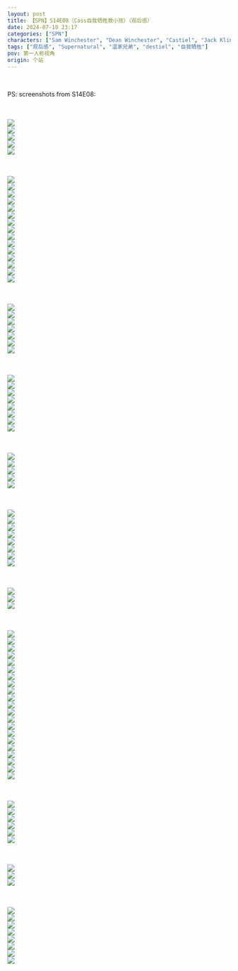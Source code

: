 ```yaml
---
layout: post
title: 【SPN】S14E08（Cass自我牺牲救小孩）（观后感）
date: 2024-07-19 23:17
categories: ["SPN"]
characters: ["Sam Winchester", "Dean Winchester", "Castiel", "Jack Kline"]
tags: ["观后感", "Supernatural", "温家兄弟", "destiel", "自我牺牲"]
pov: 第一人称视角
origin: 个站
---
```


<br>

PS: screenshots from S14E08:

<br><br>
![](/assets/images/SPN/2024-07-19-SPN-1408-1.jpg)
<br>
![](/assets/images/SPN/2024-07-19-SPN-1408-2.jpg)
<br>
![](/assets/images/SPN/2024-07-19-SPN-1408-3.jpg)
<br>
![](/assets/images/SPN/2024-07-19-SPN-1408-4.jpg)
<br>
![](/assets/images/SPN/2024-07-19-SPN-1408-5.jpg)
<br>

<br><br>
![](/assets/images/SPN/2024-07-19-SPN-1408-6.jpg)
<br>
![](/assets/images/SPN/2024-07-19-SPN-1408-7.jpg)
<br>
![](/assets/images/SPN/2024-07-19-SPN-1408-8.jpg)
<br>
![](/assets/images/SPN/2024-07-19-SPN-1408-9.jpg)
<br>
![](/assets/images/SPN/2024-07-19-SPN-1408-10.jpg)
<br>
![](/assets/images/SPN/2024-07-19-SPN-1408-11.jpg)
<br>
![](/assets/images/SPN/2024-07-19-SPN-1408-12.jpg)
<br>
![](/assets/images/SPN/2024-07-19-SPN-1408-13.jpg)
<br>
![](/assets/images/SPN/2024-07-19-SPN-1408-14.jpg)
<br>
![](/assets/images/SPN/2024-07-19-SPN-1408-15.jpg)
<br>
![](/assets/images/SPN/2024-07-19-SPN-1408-16.jpg)
<br>
![](/assets/images/SPN/2024-07-19-SPN-1408-17.jpg)
<br>
![](/assets/images/SPN/2024-07-19-SPN-1408-18.jpg)
<br>
![](/assets/images/SPN/2024-07-19-SPN-1408-19.jpg)
<br>
![](/assets/images/SPN/2024-07-19-SPN-1408-20.jpg)
<br>

<br><br>
![](/assets/images/SPN/2024-07-19-SPN-1408-24.jpg)
<br>
![](/assets/images/SPN/2024-07-19-SPN-1408-25.jpg)
<br>
![](/assets/images/SPN/2024-07-19-SPN-1408-26.jpg)
<br>
![](/assets/images/SPN/2024-07-19-SPN-1408-27.jpg)
<br>
![](/assets/images/SPN/2024-07-19-SPN-1408-28.jpg)
<br>
![](/assets/images/SPN/2024-07-19-SPN-1408-29.jpg)
<br>
![](/assets/images/SPN/2024-07-19-SPN-1408-30.jpg)
<br>

<br><br>
![](/assets/images/SPN/2024-07-19-SPN-1408-21.jpg)
<br>
![](/assets/images/SPN/2024-07-19-SPN-1408-22.jpg)
<br>
![](/assets/images/SPN/2024-07-19-SPN-1408-31.jpg)
<br>
![](/assets/images/SPN/2024-07-19-SPN-1408-32.jpg)
<br>
![](/assets/images/SPN/2024-07-19-SPN-1408-33.jpg)
<br>
![](/assets/images/SPN/2024-07-19-SPN-1408-34.jpg)
<br>
![](/assets/images/SPN/2024-07-19-SPN-1408-35.jpg)
<br>
![](/assets/images/SPN/2024-07-19-SPN-1408-36.jpg)
<br>

<br><br>
![](/assets/images/SPN/2024-07-19-SPN-1408-37.jpg)
<br>
![](/assets/images/SPN/2024-07-19-SPN-1408-23.jpg)
<br>
![](/assets/images/SPN/2024-07-19-SPN-1408-38.jpg)
<br>
![](/assets/images/SPN/2024-07-19-SPN-1408-39.jpg)
<br>
![](/assets/images/SPN/2024-07-19-SPN-1408-40.jpg)
<br>

<br><br>
![](/assets/images/SPN/2024-07-19-SPN-1408-43.jpg)
<br>
![](/assets/images/SPN/2024-07-19-SPN-1408-44.jpg)
<br>
![](/assets/images/SPN/2024-07-19-SPN-1408-45.jpg)
<br>
![](/assets/images/SPN/2024-07-19-SPN-1408-46.jpg)
<br>
![](/assets/images/SPN/2024-07-19-SPN-1408-47.jpg)
<br>
![](/assets/images/SPN/2024-07-19-SPN-1408-48.jpg)
<br>
![](/assets/images/SPN/2024-07-19-SPN-1408-49.jpg)
<br>
![](/assets/images/SPN/2024-07-19-SPN-1408-50.jpg)
<br>

<br><br>
![](/assets/images/SPN/2024-07-19-SPN-1408-51.jpg)
<br>
![](/assets/images/SPN/2024-07-19-SPN-1408-52.jpg)
<br>
![](/assets/images/SPN/2024-07-19-SPN-1408-53.jpg)
<br>

<br><br>
![](/assets/images/SPN/2024-07-19-SPN-1408-54.jpg)
<br>
![](/assets/images/SPN/2024-07-19-SPN-1408-55.jpg)
<br>
![](/assets/images/SPN/2024-07-19-SPN-1408-56.jpg)
<br>
![](/assets/images/SPN/2024-07-19-SPN-1408-57.jpg)
<br>
![](/assets/images/SPN/2024-07-19-SPN-1408-58.jpg)
<br>
![](/assets/images/SPN/2024-07-19-SPN-1408-59.jpg)
<br>
![](/assets/images/SPN/2024-07-19-SPN-1408-60.jpg)
<br>
![](/assets/images/SPN/2024-07-19-SPN-1408-61.jpg)
<br>
![](/assets/images/SPN/2024-07-19-SPN-1408-62.jpg)
<br>
![](/assets/images/SPN/2024-07-19-SPN-1408-63.jpg)
<br>
![](/assets/images/SPN/2024-07-19-SPN-1408-64.jpg)
<br>
![](/assets/images/SPN/2024-07-19-SPN-1408-65.jpg)
<br>
![](/assets/images/SPN/2024-07-19-SPN-1408-66.jpg)
<br>
![](/assets/images/SPN/2024-07-19-SPN-1408-67.jpg)
<br>
![](/assets/images/SPN/2024-07-19-SPN-1408-68.jpg)
<br>
![](/assets/images/SPN/2024-07-19-SPN-1408-69.jpg)
<br>
![](/assets/images/SPN/2024-07-19-SPN-1408-70.jpg)
<br>
![](/assets/images/SPN/2024-07-19-SPN-1408-71.jpg)
<br>
![](/assets/images/SPN/2024-07-19-SPN-1408-72.jpg)
<br>
![](/assets/images/SPN/2024-07-19-SPN-1408-73.jpg)
<br>
![](/assets/images/SPN/2024-07-19-SPN-1408-74.jpg)
<br>

<br><br>
![](/assets/images/SPN/2024-07-19-SPN-1408-41.jpg)
<br>
![](/assets/images/SPN/2024-07-19-SPN-1408-42.jpg)
<br>
![](/assets/images/SPN/2024-07-19-SPN-1408-75.jpg)
<br>
![](/assets/images/SPN/2024-07-19-SPN-1408-76.jpg)
<br>
![](/assets/images/SPN/2024-07-19-SPN-1408-77.jpg)
<br>
![](/assets/images/SPN/2024-07-19-SPN-1408-78.jpg)
<br>

<br><br>
![](/assets/images/SPN/2024-07-19-SPN-1408-79.jpg)
<br>
![](/assets/images/SPN/2024-07-19-SPN-1408-80.jpg)
<br>
![](/assets/images/SPN/2024-07-19-SPN-1408-81.jpg)
<br>

<br><br>
![](/assets/images/SPN/2024-07-19-SPN-1408-82.jpg)
<br>
![](/assets/images/SPN/2024-07-19-SPN-1408-83.jpg)
<br>
![](/assets/images/SPN/2024-07-19-SPN-1408-84.jpg)
<br>
![](/assets/images/SPN/2024-07-19-SPN-1408-85.jpg)
<br>
![](/assets/images/SPN/2024-07-19-SPN-1408-86.jpg)
<br>
![](/assets/images/SPN/2024-07-19-SPN-1408-87.jpg)
<br>
![](/assets/images/SPN/2024-07-19-SPN-1408-88.jpg)
<br>
![](/assets/images/SPN/2024-07-19-SPN-1408-89.jpg)
<br>
